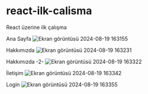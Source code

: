 # react-ilk-calisma
React üzerine ilk çalışma

Ana Sayfa
![Ekran görüntüsü 2024-08-19 163155](https://github.com/user-attachments/assets/36e418e2-0115-4b8d-ae75-21c8fd63e563)

Hakkımızda
![Ekran görüntüsü 2024-08-19 163231](https://github.com/user-attachments/assets/9c30a061-3375-42e7-af76-99ad1a21c0f5)

Hakkımızda -2-
![Ekran görüntüsü 2024-08-19 163322](https://github.com/user-attachments/assets/44b24d4b-b221-4db3-80f8-a68785218388)

İletişim
![Ekran görüntüsü 2024-08-19 163342](https://github.com/user-attachments/assets/632697c5-c3e9-449d-b5e1-3ca36f3805e0)

Login
![Ekran görüntüsü 2024-08-19 163355](https://github.com/user-attachments/assets/6918d538-9863-4999-921a-2286d6b4b4ac)

